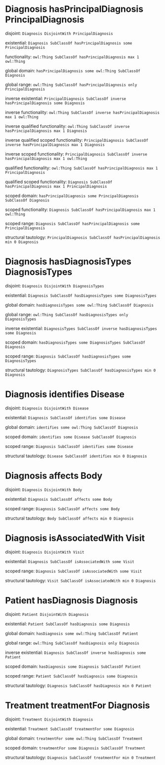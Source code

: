 # Diagnosis hasPrincipalDiagnosis PrincipalDiagnosis
disjoint: `Diagnosis DisjointWith PrincipalDiagnosis`

existential: `Diagnosis SubClassOf hasPrincipalDiagnosis some PrincipalDiagnosis`

functionality: `owl:Thing SubClassOf hasPrincipalDiagnosis max 1 owl:Thing`

global domain: `hasPrincipalDiagnosis some owl:Thing SubClassOf Diagnosis`

global range: `owl:Thing SubClassOf hasPrincipalDiagnosis only PrincipalDiagnosis`

inverse existential: `PrincipalDiagnosis SubClassOf inverse hasPrincipalDiagnosis some Diagnosis`

inverse functionality: `owl:Thing SubClassOf inverse hasPrincipalDiagnosis max 1 owl:Thing`

inverse qualified functionality: `owl:Thing SubClassOf inverse hasPrincipalDiagnosis max 1 Diagnosis`

inverse qualified scoped functionality: `PrincipalDiagnosis SubClassOf inverse hasPrincipalDiagnosis max 1 Diagnosis`

inverse scoped functionality: `PrincipalDiagnosis SubClassOf inverse hasPrincipalDiagnosis max 1 owl:Thing`

qualified functionality: `owl:Thing SubClassOf hasPrincipalDiagnosis max 1 PrincipalDiagnosis`

qualified scoped functionality: `Diagnosis SubClassOf hasPrincipalDiagnosis max 1 PrincipalDiagnosis`

scoped domain: `hasPrincipalDiagnosis some PrincipalDiagnosis SubClassOf Diagnosis`

scoped functionality: `Diagnosis SubClassOf hasPrincipalDiagnosis max 1 owl:Thing`

scoped range: `Diagnosis SubClassOf hasPrincipalDiagnosis some PrincipalDiagnosis`

structural tautology: `PrincipalDiagnosis SubClassOf hasPrincipalDiagnosis min 0 Diagnosis`

# Diagnosis hasDiagnosisTypes DiagnosisTypes
disjoint: `Diagnosis DisjointWith DiagnosisTypes`

existential: `Diagnosis SubClassOf hasDiagnosisTypes some DiagnosisTypes`

global domain: `hasDiagnosisTypes some owl:Thing SubClassOf Diagnosis`

global range: `owl:Thing SubClassOf hasDiagnosisTypes only DiagnosisTypes`

inverse existential: `DiagnosisTypes SubClassOf inverse hasDiagnosisTypes some Diagnosis`

scoped domain: `hasDiagnosisTypes some DiagnosisTypes SubClassOf Diagnosis`

scoped range: `Diagnosis SubClassOf hasDiagnosisTypes some DiagnosisTypes`

structural tautology: `DiagnosisTypes SubClassOf hasDiagnosisTypes min 0 Diagnosis`

# Diagnosis identifies Disease
disjoint: `Diagnosis DisjointWith Disease`

existential: `Diagnosis SubClassOf identifies some Disease`

global domain: `identifies some owl:Thing SubClassOf Diagnosis`

scoped domain: `identifies some Disease SubClassOf Diagnosis`

scoped range: `Diagnosis SubClassOf identifies some Disease`

structural tautology: `Disease SubClassOf identifies min 0 Diagnosis`

# Diagnosis affects Body
disjoint: `Diagnosis DisjointWith Body`

existential: `Diagnosis SubClassOf affects some Body`

scoped range: `Diagnosis SubClassOf affects some Body`

structural tautology: `Body SubClassOf affects min 0 Diagnosis`

# Diagnosis isAssociatedWith Visit
disjoint: `Diagnosis DisjointWith Visit`

existential: `Diagnosis SubClassOf isAssociatedWith some Visit`

scoped range: `Diagnosis SubClassOf isAssociatedWith some Visit`

structural tautology: `Visit SubClassOf isAssociatedWith min 0 Diagnosis`

# Patient hasDiagnosis Diagnosis
disjoint: `Patient DisjointWith Diagnosis`

existential: `Patient SubClassOf hasDiagnosis some Diagnosis`

global domain: `hasDiagnosis some owl:Thing SubClassOf Patient`

global range: `owl:Thing SubClassOf hasDiagnosis only Diagnosis`

inverse existential: `Diagnosis SubClassOf inverse hasDiagnosis some Patient`

scoped domain: `hasDiagnosis some Diagnosis SubClassOf Patient`

scoped range: `Patient SubClassOf hasDiagnosis some Diagnosis`

structural tautology: `Diagnosis SubClassOf hasDiagnosis min 0 Patient`

# Treatment treatmentFor Diagnosis
disjoint: `Treatment DisjointWith Diagnosis`

existential: `Treatment SubClassOf treatmentFor some Diagnosis`

global domain: `treatmentFor some owl:Thing SubClassOf Treatment`

scoped domain: `treatmentFor some Diagnosis SubClassOf Treatment`

structural tautology: `Diagnosis SubClassOf treatmentFor min 0 Treatment`


